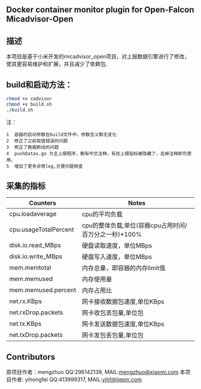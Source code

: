 Docker container monitor plugin for Open-Falcon  Micadvisor-Open
--------------
描述
--------
本项目是基于小米开发的micadvisor_open项目，对上报数据引擎进行了修改，使其更容易维护和扩展，并且减少了依赖包.

build和启动方法：
-----------------
```bash
chmod +x cadvisor
chmod +x build.sh
./build.sh
```
注：

```
1  容器的启动参数在build文件中，参数含义都无变化
2  修正了之前取值错误的问题
3  修正了数据断线的问题
4  pushDatas.go 为主上报程序，都有中文注释，有些上报指标被隐藏了，去掉注释即可使用。
5  增加了更多异常log,方便问题排查
```


采集的指标
--------------------------
| Counters | Notes|
|-----|------|
|cpu.loadaverage|cpu的平均负载|
|cpu.usageTotalPercent|cpu的整体负载,单位(容器cpu占用时间/百万分之一秒)*100%|
|disk.io.read_MBps|硬盘读取速度，单位MBps|
|disk.io.write_MBps|硬盘写入速度，单位MBps|
|mem.memtotal|内存总量，即容器的内存limit值|
|mem.memused|内存使用量|
|mem.memused.percent|内存占用比|
|net.rx.KBps|网卡接收数据包速度,单位KBps|
|net.rxDrop.packets|网卡收包丢包量,单位包|
|net.tx.KBps|网卡发送数据包速度,单位KBps|
|net.txDrop.packets|网卡发包丢包量,单位包|



Contributors
------------------------------------------
原项目作者：mengzhuo   QQ:296142139, MAIL:mengzhuo@xiaomi.com
本项目作者: yihongfei  QQ:413999317, MAIL:yihf@liepin.com
